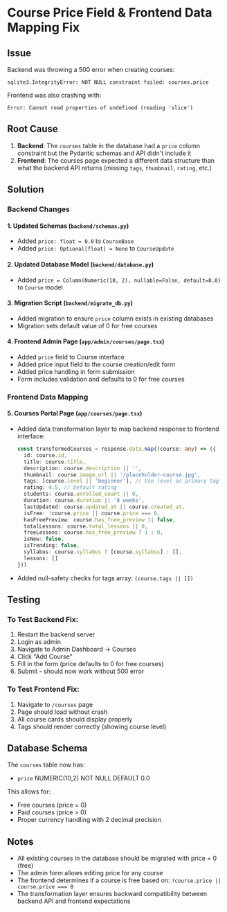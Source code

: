 # Course Price Field & Frontend Data Mapping Fix

## Issue
Backend was throwing a 500 error when creating courses:
```
sqlite3.IntegrityError: NOT NULL constraint failed: courses.price
```

Frontend was also crashing with:
```
Error: Cannot read properties of undefined (reading 'slice')
```

## Root Cause
1. **Backend**: The `courses` table in the database had a `price` column constraint but the Pydantic schemas and API didn't include it
2. **Frontend**: The courses page expected a different data structure than what the backend API returns (missing `tags`, `thumbnail`, `rating`, etc.)

## Solution

### Backend Changes

#### 1. Updated Schemas (`backend/schemas.py`)
- Added `price: float = 0.0` to `CourseBase`
- Added `price: Optional[float] = None` to `CourseUpdate`

#### 2. Updated Database Model (`backend/database.py`)
- Added `price = Column(Numeric(10, 2), nullable=False, default=0.0)` to `Course` model

#### 3. Migration Script (`backend/migrate_db.py`)
- Added migration to ensure `price` column exists in existing databases
- Migration sets default value of 0 for free courses

#### 4. Frontend Admin Page (`app/admin/courses/page.tsx`)
- Added `price` field to Course interface
- Added price input field to the course creation/edit form
- Added price handling in form submission
- Form includes validation and defaults to 0 for free courses

### Frontend Data Mapping

#### 5. Courses Portal Page (`app/courses/page.tsx`)
- Added data transformation layer to map backend response to frontend interface:
  ```typescript
  const transformedCourses = response.data.map((course: any) => ({
    id: course.id,
    title: course.title,
    description: course.description || '',
    thumbnail: course.image_url || '/placeholder-course.jpg',
    tags: [course.level || 'beginner'], // Use level as primary tag
    rating: 4.5, // Default rating
    students: course.enrolled_count || 0,
    duration: course.duration || '8 weeks',
    lastUpdated: course.updated_at || course.created_at,
    isFree: !course.price || course.price === 0,
    hasFreePreview: course.has_free_preview || false,
    totalLessons: course.total_lessons || 0,
    freeLessons: course.has_free_preview ? 1 : 0,
    isNew: false,
    isTrending: false,
    syllabus: course.syllabus ? [course.syllabus] : [],
    lessons: []
  }))
  ```
- Added null-safety checks for tags array: `(course.tags || [])`

## Testing

### To Test Backend Fix:
1. Restart the backend server
2. Login as admin
3. Navigate to Admin Dashboard → Courses
4. Click "Add Course"
5. Fill in the form (price defaults to 0 for free courses)
6. Submit - should now work without 500 error

### To Test Frontend Fix:
1. Navigate to `/courses` page
2. Page should load without crash
3. All course cards should display properly
4. Tags should render correctly (showing course level)

## Database Schema

The `courses` table now has:
- `price` NUMERIC(10,2) NOT NULL DEFAULT 0.0

This allows for:
- Free courses (price = 0)
- Paid courses (price > 0)
- Proper currency handling with 2 decimal precision

## Notes
- All existing courses in the database should be migrated with price = 0 (free)
- The admin form allows editing price for any course
- The frontend determines if a course is free based on: `!course.price || course.price === 0`
- The transformation layer ensures backward compatibility between backend API and frontend expectations
